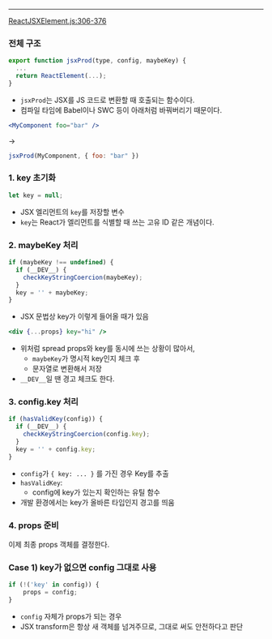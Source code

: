 
---

[ReactJSXElement.js:306-376](https://vscode.dev/github/facebook/react/blob/v19.1.0/packages/react/src/jsx/ReactJSXElement.js#L306-L376)
### 전체 구조

```js
export function jsxProd(type, config, maybeKey) {
  ...
  return ReactElement(...);
}
```

- `jsxProd`는 JSX를 JS 코드로 변환할 때 호출되는 함수이다.
- 컴파일 타임에 Babel이나 SWC 등이 아래처럼 바꿔버리기 때문이다.

```jsx
<MyComponent foo="bar" />
```
->
```js
jsxProd(MyComponent, { foo: "bar" })
```

### 1. key 초기화

```js
let key = null;
```

- JSX 엘리먼트의 `key`를 저장할 변수
- `key`는 React가 엘리먼트를 식별할 때 쓰는 고유 ID 같은 개념이다.

### 2. maybeKey 처리

```js
if (maybeKey !== undefined) {
  if (__DEV__) {
    checkKeyStringCoercion(maybeKey);
  }
  key = '' + maybeKey;
}
```

- JSX 문법상 key가 이렇게 들어올 때가 있음

```jsx
<div {...props} key="hi" />
```

- 위처럼 spread props와 key를 동시에 쓰는 상황이 많아서,
	- `maybeKey`가 명시적 key인지 체크 후 
	- 문자열로 변환해서 저장
- `__DEV__`일 땐 경고 체크도 한다.

### 3. config.key 처리

```js
if (hasValidKey(config)) {
  if (__DEV__) {
    checkKeyStringCoercion(config.key);
  }
  key = '' + config.key;
}
```

- `config`가 `{ key: ... }` 를 가진 경우 Key를 추출
- `hasValidKey`:
	- config에 key가 있는지 확인하는 유틸 함수
- 개발 환경에서는 key가 올바른 타입인지 경고를 띄움

### 4. props 준비

이제 최종 props 객체를 결정한다.

### Case 1) key가 없으면 config 그대로 사용

```js
if (!('key' in config)) {
	props = config;
}
```

- `config` 자체가 props가 되는 경우
- JSX transform은 항상 새 객체를 넘겨주므로, 그대로 써도 안전하다고 판단